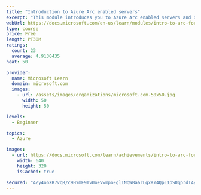 ```yaml
---
title: "Introduction to Azure Arc enabled servers"
excerpt: "This module introduces you to Azure Arc enabled servers and describes its characteristics, capabilities, and use cases."
webUrl: https://docs.microsoft.com/en-us/learn/modules/intro-to-arc-for-servers/
type: course
price: Free
length: PT30M
ratings:
  count: 23
  average: 4.9130435
heat: 50

provider:
  name: Microsoft Learn
  domain: microsoft.com
  images:
    - url: /assets/images/organizations/microsoft.com-50x50.jpg
      width: 50
      height: 50

levels:
  - Beginner

topics:
  - Azure

images:
  - url: https://docs.microsoft.com/learn/achievements/intro-to-arc-for-servers-social.png
    width: 640
    height: 320
    isCached: true

secured: "4Zy4onXR7vqR/c9HYmE9Tv0oEVwmpoEglINqWBaarLgxKY4QpL1pS0qprdT4yI1t5WqeZKk3cLS1JVcmRNgyzWbjp56+OHr0oyDxbB+WMUvfQcCXDc8SEMGnn8tbg0w3x5O4FDg4B3bE7jl6vefV0/KCCScryfHfbyYiTWN/TSJMrGjkfc1IqE/4hzO6OR5WErZU48n6V5NxUt25cQlmJJZnB69vWzcWzlQtnCTwMFCO4y30kzjzh95flDc9+21+4t0YWjc6j6T2cLHqnd69fllsOaIFaO48Q9h+0Ulx3+Md/pJRvGQXjdqorAc0EmavSaaSliqxTJ/mjAFa9Yiv3ny8i8nQesHG9zXUs66FyCBB9oryTpMzRFWN46JtBKn8hru/jyAmUx2aUvm+okReq679kpkD5R5aHOUiREjCI9o=;hg1qCNuEsPyHkqa0V+ug8g=="
---
```


